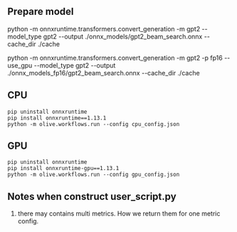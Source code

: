 ## Prepare model
python -m onnxruntime.transformers.convert_generation -m gpt2 --model_type gpt2 --output ./onnx_models/gpt2_beam_search.onnx --cache_dir ./cache
<!-- Met the same bugs with T5 for fp16 -->
python -m onnxruntime.transformers.convert_generation -m gpt2 -p fp16 --use_gpu --model_type gpt2 --output ./onnx_models_fp16/gpt2_beam_search.onnx --cache_dir ./cache


## CPU
```
pip uninstall onnxruntime
pip install onnxruntime==1.13.1
python -m olive.workflows.run --config cpu_config.json
```

## GPU
```
pip uninstall onnxruntime
pip install onnxruntime-gpu==1.13.1
python -m olive.workflows.run --config gpu_config.json
```


## Notes when construct user_script.py
1. there may contains multi metrics. How we return them for one metric config.
